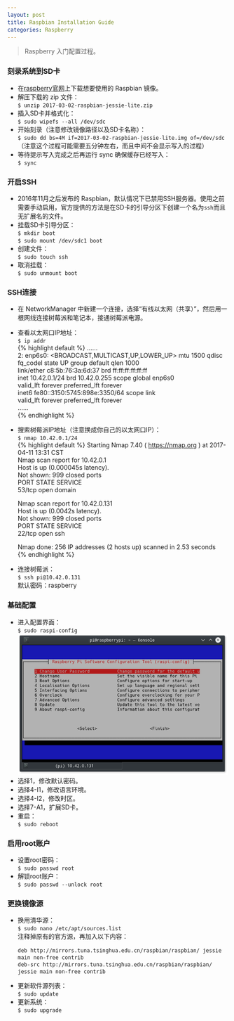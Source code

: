 ```yaml
---
layout: post
title: Raspbian Installation Guide
categories: Raspberry
---
```


> Raspberry 入门配置过程。

<!-- more -->

### 刻录系统到SD卡  
* 在[raspberry官网](https://www.raspberrypi.org/downloads/raspbian/)上下载想要使用的 Raspbian 镜像。  
* 解压下载的 zip 文件：  
  `$ unzip 2017-03-02-raspbian-jessie-lite.zip`  
* 插入SD卡并格式化：  
  `$ sudo wipefs --all /dev/sdc`  
* 开始刻录（注意修改镜像路径以及SD卡名称）：  
  `$ sudo dd bs=4M if=2017-03-02-raspbian-jessie-lite.img of=/dev/sdc`  
  （注意这个过程可能需要五分钟左右，而且中间不会显示写入的过程）  
* 等待提示写入完成之后再运行 sync 确保缓存已经写入：  
  `$ sync`  

### 开启SSH
* 2016年11月之后发布的 Raspbian，默认情况下已禁用SSH服务器。使用之前需要手动启用，官方提供的方法是在SD卡的引导分区下创建一个名为`ssh`而且无扩展名的文件。  
* 挂载SD卡引导分区：  
  `$ mkdir boot`  
  `$ sudo mount /dev/sdc1 boot`  
* 创建文件：  
  `$ sudo touch ssh`  
* 取消挂载：  
  `$ sudo unmount boot`  

### SSH连接
* 在 NetworkManager 中新建一个连接，选择“有线以太网（共享）”，然后用一根网线连接树莓派和笔记本，接通树莓派电源。  
* 查看以太网口IP地址：  
  `$ ip addr`  
  {% highlight default %}
  ......  
  2: enp6s0: <BROADCAST,MULTICAST,UP,LOWER_UP> mtu 1500 qdisc fq_codel state UP group default qlen 1000  
    link/ether c8:5b:76:3a:6d:37 brd ff:ff:ff:ff:ff:ff  
    inet 10.42.0.1/24 brd 10.42.0.255 scope global enp6s0  
       valid_lft forever preferred_lft forever  
    inet6 fe80::3150:5745:898e:3350/64 scope link  
       valid_lft forever preferred_lft forever  
  ......  
  {% endhighlight %}
* 搜索树莓派IP地址（注意换成你自己的以太网口IP）：  
  `$ nmap 10.42.0.1/24`  
  {% highlight default %}
  Starting Nmap 7.40 ( https://nmap.org ) at 2017-04-11 13:31 CST  
  Nmap scan report for 10.42.0.1  
  Host is up (0.000045s latency).  
  Not shown: 999 closed ports  
  PORT   STATE SERVICE  
  53/tcp open  domain  
  
  Nmap scan report for 10.42.0.131  
  Host is up (0.0042s latency).  
  Not shown: 999 closed ports  
  PORT   STATE SERVICE  
  22/tcp open  ssh  
  
  Nmap done: 256 IP addresses (2 hosts up) scanned in 2.53 seconds  
  {% endhighlight %}
* 连接树莓派：  
  `$ ssh pi@10.42.0.131`  
  默认密码：raspberry  

### 基础配置
* 进入配置界面：  
  `$ sudo raspi-config`  
  ![raspi-config](/public/image/raspi-config.png)
* 选择1，修改默认密码。  
* 选择4-I1，修改语言环境。  
* 选择4-I2，修改时区。  
* 选择7-A1，扩展SD卡。  
* 重启：  
  `$ sudo reboot`  

### 启用root账户
* 设置root密码：  
  `$ sudo passwd root`  
* 解锁root账户：  
  `$ sudo passwd --unlock root`  

### 更换镜像源
* 换用清华源：  
  `$ sudo nano /etc/apt/sources.list`  
  注释掉原有的官方源，再加入以下内容：  
  ```
  deb http://mirrors.tuna.tsinghua.edu.cn/raspbian/raspbian/ jessie main non-free contrib  
  deb-src http://mirrors.tuna.tsinghua.edu.cn/raspbian/raspbian/ jessie main non-free contrib  
  ```
* 更新软件源列表：  
  `$ sudo update`  
* 更新系统：  
  `$ sudo upgrade`
